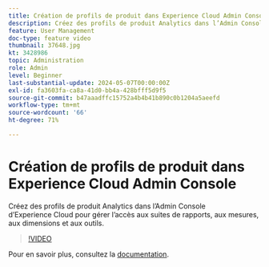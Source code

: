 ```yaml
---
title: Création de profils de produit dans Experience Cloud Admin Console
description: Créez des profils de produit Analytics dans l’Admin Console d’Experience Cloud pour gérer l’accès aux suites de rapports, aux mesures, aux dimensions et aux outils.
feature: User Management
doc-type: feature video
thumbnail: 37648.jpg
kt: 3428986
topic: Administration
role: Admin
level: Beginner
last-substantial-update: 2024-05-07T00:00:00Z
exl-id: fa3603fa-ca8a-41d0-bb4a-428bfff5d9f5
source-git-commit: b47aaadffc15752a4b4b41b890c0b1204a5aeefd
workflow-type: tm+mt
source-wordcount: '66'
ht-degree: 71%

---
```


# Création de profils de produit dans Experience Cloud Admin Console

Créez des profils de produit Analytics dans l’Admin Console d’Experience Cloud pour gérer l’accès aux suites de rapports, aux mesures, aux dimensions et aux outils.

>[!VIDEO](https://video.tv.adobe.com/v/3428986/?learn=on)

Pour en savoir plus, consultez la [documentation](https://experienceleague.adobe.com/fr/docs/analytics/admin/admin-console/permissions/product-profile).
